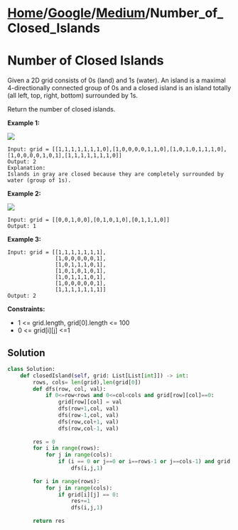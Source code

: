 # [Home](./../..)/[Google](./..)/[Medium](./)/Number_of_Closed_Islands

<h1>Number of Closed Islands</h1>

<p>
Given a 2D grid consists of 0s (land) and 1s (water).  An island is a maximal 4-directionally connected group of 0s and a closed island is an island totally (all left, top, right, bottom) surrounded by 1s.
</p>
<p>
Return the number of closed islands.
</p>

<b>Example 1:</b>

<img src="https://assets.leetcode.com/uploads/2019/10/31/sample_3_1610.png">

    Input: grid = [[1,1,1,1,1,1,1,0],[1,0,0,0,0,1,1,0],[1,0,1,0,1,1,1,0],[1,0,0,0,0,1,0,1],[1,1,1,1,1,1,1,0]]
    Output: 2
    Explanation: 
    Islands in gray are closed because they are completely surrounded by water (group of 1s).

<b>Example 2:</b>

<img src="https://assets.leetcode.com/uploads/2019/10/31/sample_4_1610.png">

    Input: grid = [[0,0,1,0,0],[0,1,0,1,0],[0,1,1,1,0]]
    Output: 1

<b>Example 3:</b>

    Input: grid = [[1,1,1,1,1,1,1],
                   [1,0,0,0,0,0,1],
                   [1,0,1,1,1,0,1],
                   [1,0,1,0,1,0,1],
                   [1,0,1,1,1,0,1],
                   [1,0,0,0,0,0,1],
                   [1,1,1,1,1,1,1]]
    Output: 2
<b>Constraints:</b>

- 1 <= grid.length, grid[0].length <= 100
- 0 <= grid[i][j] <=1

<h2>Solution</h2>

```python
class Solution:
    def closedIsland(self, grid: List[List[int]]) -> int:
        rows, cols= len(grid),len(grid[0])
        def dfs(row, col, val):
            if 0<=row<rows and 0<=col<cols and grid[row][col]==0:
                grid[row][col] = val
                dfs(row+1,col, val)
                dfs(row-1,col, val)
                dfs(row,col+1, val)
                dfs(row,col-1, val)
        
        res = 0
        for i in range(rows):
            for j in range(cols):
                if (i == 0 or j==0 or i==rows-1 or j==cols-1) and grid[i][j] == 0:
                    dfs(i,j,1)
        
        for i in range(rows):
            for j in range(cols):
                if grid[i][j] == 0:
                    res+=1
                    dfs(i,j,1)
        
        return res
```
